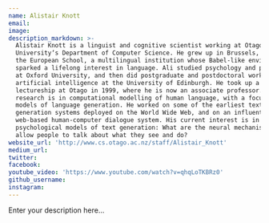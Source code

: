 ```yaml
---
name: Alistair Knott
email:
image:
description_markdown: >-
  Alistair Knott is a linguist and cognitive scientist working at Otago
  University‘s Department of Computer Science. He grew up in Brussels, attending
  the European School, a multilingual institution whose Babel-like environment
  sparked a lifelong interest in language. Ali studied psychology and philosophy
  at Oxford University, and then did postgraduate and postdoctoral work in
  artificial intelligence at the University of Edinburgh. He took up a
  lectureship at Otago in 1999, where he is now an associate professor. Ali’s
  research is in computational modelling of human language, with a focus on
  models of language generation. He worked on some of the earliest text
  generation systems deployed on the World Wide Web, and on an influential
  web-based human-computer dialogue system. His current interest is in
  psychological models of text generation: What are the neural mechanisms which
  allow people to talk about what they see and do?
website_url: 'http://www.cs.otago.ac.nz/staff/Alistair_Knott'
medium_url:
twitter:
facebook:
youtube_video: 'https://www.youtube.com/watch?v=qhqLoTKBRz0'
github_username:
instagram:
---
```


Enter your description here...
